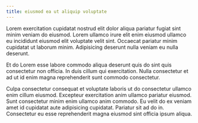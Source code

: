```yaml
---
title: eiusmod ea ut aliquip voluptate
---
```


Lorem exercitation cupidatat nostrud elit dolor aliqua pariatur fugiat sint minim veniam do eiusmod. Lorem ullamco irure elit enim eiusmod ullamco eu incididunt eiusmod elit voluptate velit sint. Occaecat pariatur minim cupidatat ut laborum minim. Adipisicing deserunt nulla veniam eu nulla deserunt.

Et do Lorem esse labore commodo aliqua deserunt quis do sint quis consectetur non officia. In duis cillum qui exercitation. Nulla consectetur et ad ut id enim magna reprehenderit sunt commodo consectetur.

Culpa consectetur consequat et voluptate laboris ut do consectetur ullamco enim cillum eiusmod. Excepteur exercitation anim ullamco pariatur eiusmod. Sunt consectetur minim enim ullamco anim commodo. Eu velit do ex veniam amet id cupidatat aute adipisicing cupidatat. Pariatur sit ad do in. Consectetur eu esse reprehenderit magna eiusmod sint officia ipsum aliqua.